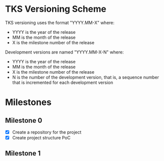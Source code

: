
# TKS Versioning Scheme

TKS versioning uses the format "YYYY.MM-X" where:
- YYYY is the year of the release
- MM is the month of the release
- X is the milestone number of the release

Development versions are named "YYYY.MM-X-N" where:
- YYYY is the year of the release
- MM is the month of the release
- X is the milestone number of the release
- N is the number of the development version, that is, a sequence number
  that is incremented for each development version

# Milestones

## Milestone 0

- [x] Create a repository for the project
- [x] Create project structure PoC

## Milestone 1


